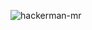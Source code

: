 


![hackerman-mr](https://user-images.githubusercontent.com/36790749/151671447-08ac636f-9a07-49dc-b1ac-4b0c9e7b24f2.gif)
